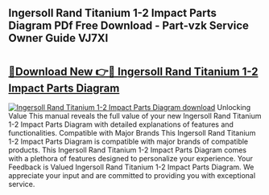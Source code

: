 ## Ingersoll Rand Titanium 1-2 Impact Parts Diagram PDf Free Download - Part-vzk Service Owner Guide VJ7XI

# <h2><a href="http://dfi8fx.blite.top/?on=Ingersoll+Rand+Titanium+1-2+Impact+Parts+Diagram">🔗Download New 👉🔴 Ingersoll Rand Titanium 1-2 Impact Parts Diagram</a></h2>

[![Ingersoll Rand Titanium 1-2 Impact Parts Diagram download](https://i.imgur.com/lujVjoI.png)](http://dfi8fx.blite.top/?on=Ingersoll+Rand+Titanium+1-2+Impact+Parts+Diagram)
Unlocking Value This manual reveals the full value of your new Ingersoll Rand Titanium 1-2 Impact Parts Diagram with detailed explanations of features and functionalities. Compatible with Major Brands This Ingersoll Rand Titanium 1-2 Impact Parts Diagram is compatible with major brands of compatible products. This Ingersoll Rand Titanium 1-2 Impact Parts Diagram comes with a plethora of features designed to personalize your experience. Your Feedback is Valued Ingersoll Rand Titanium 1-2 Impact Parts Diagram. We appreciate your input and are committed to providing you with exceptional service.
